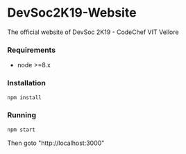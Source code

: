 # DevSoc2K19-Website
The official website of DevSoc 2K19 - CodeChef VIT Vellore

### Requirements

- node >=8.x

### Installation

```bash
npm install
```
### Running

```bash
npm start
```

Then goto "http://localhost:3000"

